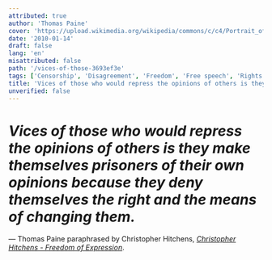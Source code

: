 ```yaml
---
attributed: true
author: 'Thomas Paine'
cover: 'https://upload.wikimedia.org/wikipedia/commons/c/c4/Portrait_of_Thomas_Paine.jpg'
date: '2010-01-14'
draft: false
lang: 'en'
misattributed: false
path: '/vices-of-those-3693ef3e'
tags: ['Censorship', 'Disagreement', 'Freedom', 'Free speech', 'Rights', 'Vice']
title: 'Vices of those who would repress the opinions of others is they make themselves prisoners of their own opinions because they deny themselves the right and the means of changing them.'
unverified: false
---
```


# *Vices of those who would repress the opinions of others is they make themselves prisoners of their own opinions because they deny themselves the right and the means of changing them.*
&mdash; Thomas Paine paraphrased by Christopher Hitchens, <cite>[Christopher Hitchens - Freedom of Expression](https://www.youtube.com/watch?v=9YhEfTpCILk&t=200)</cite>.
